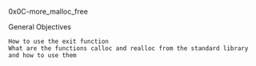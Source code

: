 0x0C-more_malloc_free

General Objectives

    How to use the exit function
    What are the functions calloc and realloc from the standard library and how to use them

